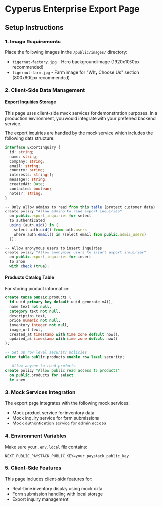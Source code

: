 # Cyperus Enterprise Export Page

## Setup Instructions

### 1. Image Requirements
Place the following images in the `/public/images/` directory:
- `tigernut-factory.jpg` - Hero background image (1920x1080px recommended)
- `tigernut-farm.jpg` - Farm image for "Why Choose Us" section (800x600px recommended)

### 2. Client-Side Data Management

#### Export Inquiries Storage
This page uses client-side mock services for demonstration purposes. In a production environment, you would integrate with your preferred backend service.

The export inquiries are handled by the mock service which includes the following data structure:

```typescript
interface ExportInquiry {
  id: string;
  name: string;
  company: string;
  email: string;
  country: string;
  interests: string[];
  message?: string;
  createdAt: Date;
  contacted: boolean;
  notes?: string;
}

-- Only allow admins to read from this table (protect customer data)
create policy "Allow admins to read export inquiries"
  on public.export_inquiries for select
  to authenticated
  using (auth.uid() in (
    select auth.uid() from auth.users 
    where auth.email() in (select email from public.admin_users)
  ));

-- Allow anonymous users to insert inquiries
create policy "Allow anonymous users to insert export inquiries"
  on public.export_inquiries for insert
  to anon
  with check (true);
```

#### Products Catalog Table
For storing product information:

```sql
create table public.products (
  id uuid primary key default uuid_generate_v4(),
  name text not null,
  category text not null,
  description text,
  price numeric not null,
  inventory integer not null,
  image_url text,
  created_at timestamp with time zone default now(),
  updated_at timestamp with time zone default now()
);

-- Set up row level security policies
alter table public.products enable row level security;

-- Allow anyone to read products
create policy "Allow public read access to products"
  on public.products for select
  to anon
```

### 3. Mock Services Integration
The export page integrates with the following mock services:
- Mock product service for inventory data
- Mock inquiry service for form submissions
- Mock authentication service for admin access

### 4. Environment Variables
Make sure your `.env.local` file contains:
```
NEXT_PUBLIC_PAYSTACK_PUBLIC_KEY=your_paystack_public_key
```

### 5. Client-Side Features
This page includes client-side features for:
- Real-time inventory display using mock data
- Form submission handling with local storage
- Export inquiry management
